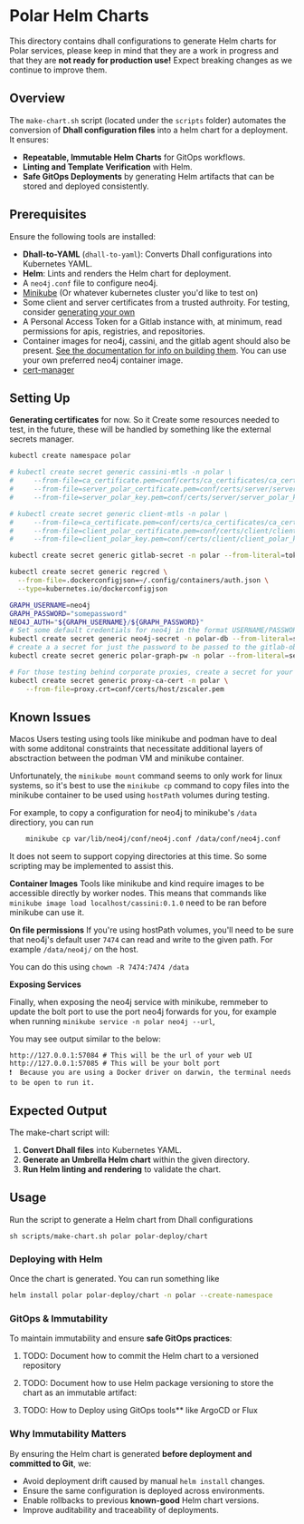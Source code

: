 # Polar Helm Charts

This directory contains dhall configurations to generate Helm charts for Polar services, please keep in mind that they are a work in progress and that they are **not ready for production use!** Expect breaking changes as we continue to improve them.

## Overview
The `make-chart.sh` script (located under the `scripts` folder) automates the conversion of **Dhall configuration files** into a helm chart for a deployment. It ensures:
- **Repeatable, Immutable Helm Charts** for GitOps workflows.
- **Linting and Template Verification** with Helm.
- **Safe GitOps Deployments** by generating Helm artifacts that can be stored and deployed consistently.

## Prerequisites
Ensure the following tools are installed:
- **Dhall-to-YAML** (`dhall-to-yaml`): Converts Dhall configurations into Kubernetes YAML.
- **Helm**: Lints and renders the Helm chart for deployment.
- A `neo4j.conf` file to configure neo4j.
- [Minikube](https://minikube.sigs.k8s.io/docs/start/) (Or whatever kubernetes cluster you'd like to test on)
- Some client and server certificates from a trusted authroity. For testing, consider [generating your own](../agents/README.md)
- A Personal Access Token for a Gitlab instance with, at minimum, read permissions for apis, registries, and repositories.
- Container images for neo4j, cassini, and the gitlab agent should also be present. [See the documentation for info on building them](../agents/README.md). You can use your own preferred neo4j container image.
- [cert-manager ](https://cert-manager.io/docs/installation/)
## Setting Up

**Generating certificates**
 for now. So it 
Create some resources needed to test, in the future, these will be handled by something like the external secrets manager.

```sh
kubectl create namespace polar

# kubectl create secret generic cassini-mtls -n polar \
#     --from-file=ca_certificate.pem=conf/certs/ca_certificates/ca_certificate.pem \
#     --from-file=server_polar_certificate.pem=conf/certs/server/server_polar_certificate.pem \
#     --from-file=server_polar_key.pem=conf/certs/server/server_polar_key.pem

# kubectl create secret generic client-mtls -n polar \
#     --from-file=ca_certificate.pem=conf/certs/ca_certificates/ca_certificate.pem \
#     --from-file=client_polar_certificate.pem=conf/certs/client/client_polar_certificate.pem \
#     --from-file=client_polar_key.pem=conf/certs/client/client_polar_key.pem

kubectl create secret generic gitlab-secret -n polar --from-literal=token=$GITLAB_TOKEN

kubectl create secret generic regcred \
  --from-file=.dockerconfigjson=~/.config/containers/auth.json \
  --type=kubernetes.io/dockerconfigjson

GRAPH_USERNAME=neo4j
GRAPH_PASSWORD="somepassword"
NEO4J_AUTH="${GRAPH_USERNAME}/${GRAPH_PASSWORD}"
# Set some default credentials for neo4j in the format USERNAME/PASSWORD
kubectl create secret generic neo4j-secret -n polar-db --from-literal=secret=$NEO4J_AUTH
# create a a secret for just the password to be passed to the gitlab-observer
kubectl create secret generic polar-graph-pw -n polar --from-literal=secret=$GRAPH_PASSWORD

# For those testing behind corporate proxies, create a secret for your proxy CA
kubectl create secret generic proxy-ca-cert -n polar \
    --from-file=proxy.crt=conf/certs/host/zscaler.pem
```

## Known Issues

Macos Users testing using tools like minikube and podman have to deal with some additonal constraints that necessitate
additional layers of absctraction between the podman VM and minikube container.

Unfortunately, the `minikube mount` command seems to only work for linux systems, so it's best to use the `minikube cp` command to copy files into the minikube container to be used using `hostPath` volumes during testing. 

For example, to copy a configuration for neo4j to minikube's `/data` directiory, you can run

```bash
    minikube cp var/lib/neo4j/conf/neo4j.conf /data/conf/neo4j.conf      
```

It does not seem to support copying directories at this time. So some scripting may be implemented to assist this.

**Container Images**
Tools like minikube and kind require images to be accessible directly by worker nodes. This means that commands like `minikube image load localhost/cassini:0.1.0` need to be ran before minikube can use it.


**On file permissions**
If you're using hostPath volumes, you'll need to be sure that neo4j's default user `7474` can read and write to the given path. For example `/data/neo4j/` on the host.

You can do this using `chown -R 7474:7474 /data`

**Exposing Services**

Finally, when exposing the neo4j service with minikube, remmeber to update the bolt port to use the port neo4j forwards for you, for example when running `minikube service -n polar neo4j --url`,

You may see output similar to the below:

```shell
http://127.0.0.1:57084 # This will be the url of your web UI
http://127.0.0.1:57085 # This will be your bolt port
❗  Because you are using a Docker driver on darwin, the terminal needs to be open to run it.
```

## Expected Output
The make-chart script will:
1. **Convert Dhall files** into Kubernetes YAML.
2. **Generate an Umbrella Helm chart** within the given directory.
3. **Run Helm linting and rendering** to validate the chart.

## Usage
Run the script to generate a Helm chart from Dhall configurations

`sh scripts/make-chart.sh polar polar-deploy/chart`

### Deploying with Helm
Once the chart is generated. You can run something like

```bash
helm install polar polar-deploy/chart -n polar --create-namespace
```

### GitOps & Immutability
To maintain immutability and ensure **safe GitOps practices**:
1. TODO: Document how to commit the Helm chart to a versioned repository
   
2. TODO: Document how to use Helm package versioning to store the chart as an immutable artifact:

3. TODO: How to Deploy using GitOps tools** like ArgoCD or Flux


### Why Immutability Matters
By ensuring the Helm chart is generated **before deployment and committed to Git**, we:
- Avoid deployment drift caused by manual `helm install` changes.
- Ensure the same configuration is deployed across environments.
- Enable rollbacks to previous **known-good** Helm chart versions.
- Improve auditability and traceability of deployments.




